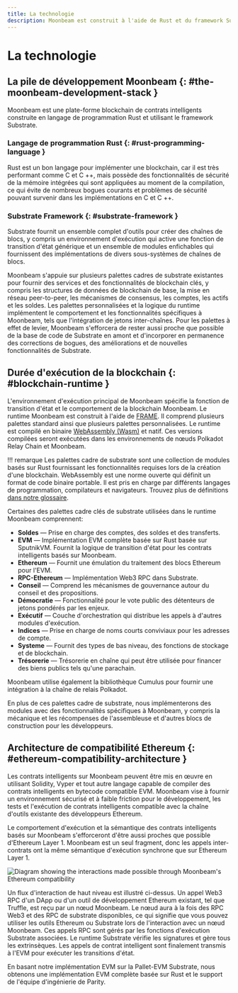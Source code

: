 ```yaml
---
title: La technologie
description: Moonbeam est construit à l'aide de Rust et du framework Substrate, permettant des outils riches pour la mise en œuvre, mais permettant également la spécialisation et l'optimisation.
---
```


# La technologie

## La pile de développement Moonbeam {: #the-moonbeam-development-stack } 

Moonbeam est une plate-forme blockchain de contrats intelligents construite en langage de programmation Rust et utilisant le framework Substrate.  

### Langage de programmation Rust {: #rust-programming-language } 

Rust est un bon langage pour implémenter une blockchain, car il est très performant comme C et C ++, mais possède des fonctionnalités de sécurité de la mémoire intégrées qui sont appliquées au moment de la compilation, ce qui évite de nombreux bogues courants et problèmes de sécurité pouvant survenir dans les implémentations en C et C ++.

### Substrate Framework {: #substrate-framework } 

Substrate fournit un ensemble complet d'outils pour créer des chaînes de blocs, y compris un environnement d'exécution qui active une fonction de transition d'état générique et un ensemble de modules enfichables qui fournissent des implémentations de divers sous-systèmes de chaînes de blocs.

Moonbeam s'appuie sur plusieurs palettes cadres de substrate existantes pour fournir des services et des fonctionnalités de blockchain clés, y compris les structures de données de blockchain de base, la mise en réseau peer-to-peer, les mécanismes de consensus, les comptes, les actifs et les soldes.  Les palettes personnalisées et la logique du runtime implémentent le comportement et les fonctionnalités spécifiques à Moonbeam, tels que l'intégration de jetons inter-chaînes. Pour les palettes à effet de levier, Moonbeam s'efforcera de rester aussi proche que possible de la base de code de Substrate en amont et d'incorporer en permanence des corrections de bogues, des améliorations et de nouvelles fonctionnalités de Substrate.

## Durée d'exécution de la blockchain {: #blockchain-runtime } 

L'environnement d'exécution principal de Moonbeam spécifie la fonction de transition d'état et le comportement de la blockchain Moonbeam. Le runtime Moonbeam est construit à l'aide de [FRAME](/resources/glossary/#substrate-frame-pallets). Il comprend plusieurs palettes standard ainsi que plusieurs palettes personnalisées. Le runtime est compilé en binaire [WebAssembly (Wasm)](/resources/glossary/#webassemblywasm) et natif. Ces versions compilées seront exécutées dans les environnements de nœuds Polkadot Relay Chain et Moonbeam.  

!!! remarque
    Les palettes cadre de substrate sont une collection de modules basés sur Rust fournissant les fonctionnalités requises lors de la création d'une blockchain. WebAssembly est une norme ouverte qui définit un format de code binaire portable. Il est pris en charge par différents langages de programmation, compilateurs et navigateurs. Trouvez plus de définitions [dans notre glossaire](/resources/glossary/).

Certaines des palettes cadre clés de substrate utilisées dans le runtime Moonbeam comprennent:

 - **Soldes** — Prise en charge des comptes, des soldes et des transferts.
 - **EVM** — Implémentation EVM complète basée sur Rust basée sur SputnikVM. Fournit la logique de transition d'état pour les contrats intelligents basés sur Moonbeam.
 - **Ethereum** — Fournit une émulation du traitement des blocs Ethereum pour l'EVM.
 - **RPC-Ethereum** — Implémentation Web3 RPC dans Substrate.
 - **Conseil** — Comprend les mécanismes de gouvernance autour du conseil et des propositions.
 - **Démocratie** — Fonctionnalité pour le vote public des détenteurs de jetons pondérés par les enjeux.
 - **Exécutif** — Couche d'orchestration qui distribue les appels à d'autres modules d'exécution.
 - **Indices** — Prise en charge de noms courts conviviaux pour les adresses de compte.
 - **Systeme** — Fournit des types de bas niveau, des fonctions de stockage et de blockchain.
 - **Trésorerie** — Trésorerie en chaîne qui peut être utilisée pour financer des biens publics tels qu'une parachain.

Moonbeam utilise également la bibliothèque Cumulus pour fournir une intégration à la chaîne de relais Polkadot.

En plus de ces palettes cadre de substrate, nous implémenterons des modules avec des fonctionnalités spécifiques à Moonbeam, y compris la mécanique et les récompenses de l'assembleuse et d'autres blocs de construction pour les développeurs.

## Architecture de compatibilité Ethereum {: #ethereum-compatibility-architecture } 

Les contrats intelligents sur Moonbeam peuvent être mis en œuvre en utilisant Solidity, Vyper et tout autre langage capable de compiler des contrats intelligents en bytecode compatible EVM. Moonbeam vise à fournir un environnement sécurisé et à faible friction pour le développement, les tests et l'exécution de contrats intelligents compatible avec la chaîne d'outils existante des développeurs Ethereum.  

Le comportement d'exécution et la sémantique des contrats intelligents basés sur Moonbeam s'efforceront d'être aussi proches que possible d'Ethereum Layer 1. Moonbeam est un seul fragment, donc les appels inter-contrats ont la même sémantique d'exécution synchrone que sur Ethereum Layer 1.

![Diagram showing the interactions made possible through Moonbeam's Ethereum compatibility](/images/technology-diagram.png)

Un flux d'interaction de haut niveau est illustré ci-dessus. Un appel Web3 RPC d'un DApp ou d'un outil de développement Ethereum existant, tel que Truffle, est reçu par un nœud Moonbeam. Le nœud aura à la fois des RPC Web3 et des RPC de substrate disponibles, ce qui signifie que vous pouvez utiliser les outils Ethereum ou Substrate lors de l'interaction avec un nœud Moonbeam. Ces appels RPC sont gérés par les fonctions d'exécution Substrate associées. Le runtime Substrate vérifie les signatures et gère tous les extrinsèques. Les appels de contrat intelligent sont finalement transmis à l'EVM pour exécuter les transitions d'état.

En basant notre implémentation EVM sur la  Pallet-EVM Substrate, nous obtenons une implémentation EVM complète basée sur Rust et le support de l'équipe d'ingénierie de Parity.

